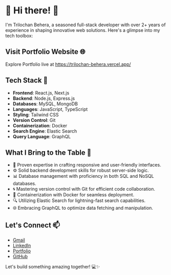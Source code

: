 # 💞️ Hi there! 👋

I'm Trilochan Behera, a seasoned full-stack developer with over 2+ years of experience in shaping innovative web solutions. 
Here's a glimpse into my tech toolbox:

## Visit Portfolio Website 🌐
Explore Portfolio live at https://trilochan-behera.vercel.app/


## Tech Stack 👀

- **Frontend**: React.js, Next.js
- **Backend**: Node.js, Express.js
- **Databases**: MySQL, MongoDB
- **Languages**: JavaScript, TypeScript
- **Styling**: Tailwind CSS
- **Version Control**: Git
- **Containerization**: Docker
- **Search Engine**: Elastic Search
- **Query Language**: GraphQL

## What I Bring to the Table 🚀

- 🚀 Proven expertise in crafting responsive and user-friendly interfaces.
- ⚙️ Solid backend development skills for robust server-side logic.
- 📊 Database management with proficiency in both SQL and NoSQL databases.
- 🌀 Mastering version control with Git for efficient code collaboration.
- 🐳 Containerization with Docker for seamless deployment.
- 🔍 Utilizing Elastic Search for lightning-fast search capabilities.
- 🌐 Embracing GraphQL to optimize data fetching and manipulation.

## Let's Connect 📫

- [Gmail](mailto:trilochanbeherak@gmail.com)
- [LinkedIn](https://www.linkedin.com/in/trilochanbehera/)
- [Portfolio](https://trilochan-behera.vercel.app/)
- [GitHub](https://github.com/trilochan-behera-dev)

Let's build something amazing together! 💻✨
